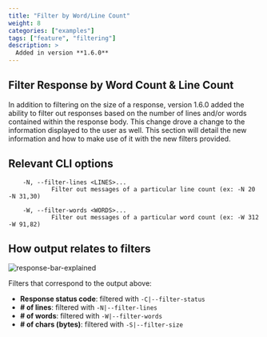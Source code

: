 ```yaml
---
title: "Filter by Word/Line Count"
weight: 8
categories: ["examples"]
tags: ["feature", "filtering"]
description: >
  Added in version **1.6.0**
---
```


## Filter Response by Word Count & Line Count

In addition to filtering on the size of a response, version 1.6.0 added the ability to filter out responses based on the
number of lines and/or words contained within the response body. This change drove a change to the information displayed
to the user as well. This section will detail the new information and how to make use of it with the new filters
provided.

## Relevant CLI options

```text
    -N, --filter-lines <LINES>...                 
            Filter out messages of a particular line count (ex: -N 20 -N 31,30)

    -W, --filter-words <WORDS>...                 
            Filter out messages of a particular word count (ex: -W 312 -W 91,82)
```

## How output relates to filters

![response-bar-explained](../../interpreting-results/response-bar-explained.png)


Filters that correspond to the output above:

- **Response status code**: filtered with `-C|--filter-status`
- **# of lines**: filtered with `-N|--filter-lines`
- **# of words**: filtered with `-W|--filter-words`
- **# of chars (bytes)**: filtered with `-S|--filter-size`
